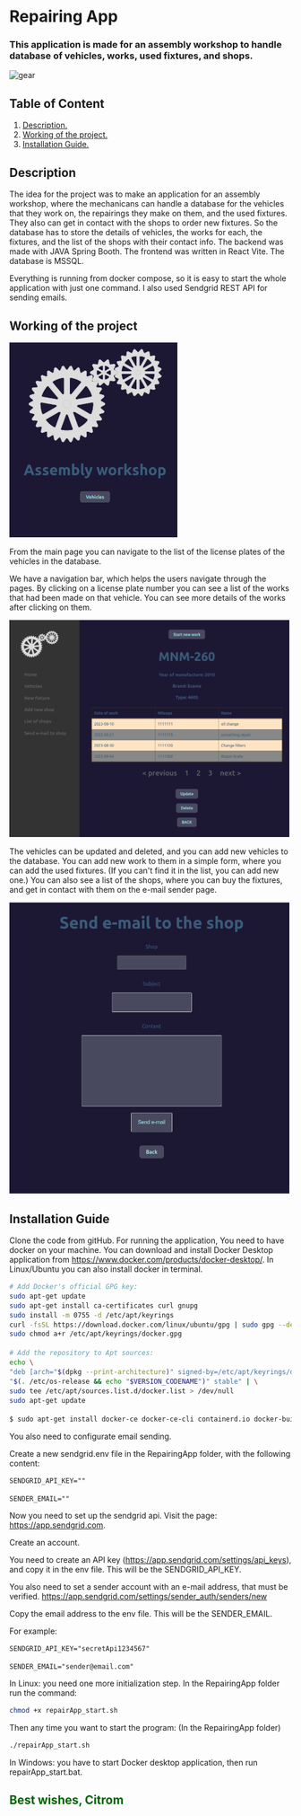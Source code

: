 # Repairing App

### This application is made for an assembly workshop to handle database of vehicles, works, used fixtures, and shops.

<img src=https://svgsilh.com/svg/145804.svg alt="gear" width="200"/>

## Table of Content
1. [ Description. ](https://github.com/Citrom333/RepairApp#description)
2. [ Working of the project. ](https://github.com/Citrom333/RepairApp#working-of-the-project)
3. [ Installation Guide. ](https://github.com/Citrom333/RepairApp#installation-guide)


## Description

The idea for the project was to make an application for an assembly workshop, where the mechanicans can handle a database for the vehicles that they work on, the repairings they make on them, and the used fixtures. They also can get in contact with the shops to order new fixtures.
So the database has to store the details of vehicles, the works for each, the fixtures, and the list of the shops with their contact info.
The backend was made with JAVA Spring Booth. 
The frontend was written in React Vite. 
The database is MSSQL.

Everything is running from docker compose, so it is easy to start the whole application with just one command.
I also used Sendgrid REST API for sending emails.


## Working of the project

<img src=src/picturesForReadme/main.png alt="main" width="300"/>

From the main page you can navigate to the list of the license plates of the vehicles in the database. 

We have a navigation bar, which helps the users navigate through the pages. 
By clicking on a license plate number you can see a list of the works that had been made on that vehicle. 
You can see more details of the works after clicking on them.

<img src=src/picturesForReadme/worklist.png alt="worklist" width="500"/>

The vehicles can be updated and deleted, and you can add new vehicles to the database.
You can add new work to them in a simple form, where you can add the used fixtures. (If you can't find it in the list, you can add new one.)
You can also see a list of the shops, where you can buy the fixtures, and get in contact with them on the e-mail sender page.

<img src=src/picturesForReadme/email.png alt="email" width="500"/>


## Installation Guide

Clone the code from gitHub.
For running the application, You need to have docker on your machine. 
You can download and install Docker Desktop application from https://www.docker.com/products/docker-desktop/.
In Linux/Ubuntu you can also install docker in terminal.
```bash
# Add Docker's official GPG key:
sudo apt-get update
sudo apt-get install ca-certificates curl gnupg
sudo install -m 0755 -d /etc/apt/keyrings
curl -fsSL https://download.docker.com/linux/ubuntu/gpg | sudo gpg --dearmor -o /etc/apt/keyrings/docker.gpg
sudo chmod a+r /etc/apt/keyrings/docker.gpg

# Add the repository to Apt sources:
echo \
"deb [arch="$(dpkg --print-architecture)" signed-by=/etc/apt/keyrings/docker.gpg] https://download.docker.com/linux/ubuntu \
"$(. /etc/os-release && echo "$VERSION_CODENAME")" stable" | \
sudo tee /etc/apt/sources.list.d/docker.list > /dev/null
sudo apt-get update

$ sudo apt-get install docker-ce docker-ce-cli containerd.io docker-buildx-plugin docker-compose-plugin
```

You also need to configurate email sending. 

Create a new sendgrid.env file in the RepairingApp folder, with the following content:

    SENDGRID_API_KEY=""

    SENDER_EMAIL=""

Now you need to set up the sendgrid api. Visit the page: https://app.sendgrid.com. 

Create an account.

You need to create an API key (https://app.sendgrid.com/settings/api_keys), and copy it in the env file. This will be the SENDGRID_API_KEY.

You also need to set a sender account with an e-mail address, that must be verified. https://app.sendgrid.com/settings/sender_auth/senders/new

Copy the email address to the env file. This will be the SENDER_EMAIL.

For example:

    SENDGRID_API_KEY="secretApi1234567"

    SENDER_EMAIL="sender@email.com"

In Linux: you need one more initialization step. In the RepairingApp folder run the command:
```bash
chmod +x repairApp_start.sh
```

Then any time you want to start the program: (In the RepairingApp folder)
```bash
./repairApp_start.sh
```

In Windows: you have to start Docker desktop application, then run repairApp_start.bat.

## <span style="color:darkgreen">Best wishes, Citrom</span>

